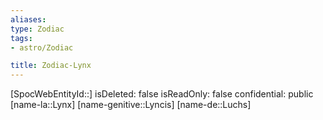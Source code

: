 ```yaml
---
aliases: 
type: Zodiac
tags:
- astro/Zodiac

title: Zodiac-Lynx
---
```

[SpocWebEntityId::]
isDeleted: false
isReadOnly: false
confidential: public
[name-la::Lynx]
[name-genitive::Lyncis]
[name-de::Luchs]


